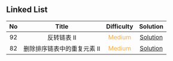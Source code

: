 ## Linked List

|  No   |            Title            |            Difficulty             |                            Solution                             |
| :---: | :-------------------------: | :-------------------------------: | :-------------------------------------------------------------: |
|  92   |         反转链表 II         | <font color=#F0AD4E>Medium</font> |        [Solution](reverse_linked_list_II/Solution.java)         |
|  82   | 删除排序链表中的重复元素 II | <font color=#F0AD4E>Medium</font> | [Solution](remove_duplicates_from_sorted_list_II/Solution.java) |
